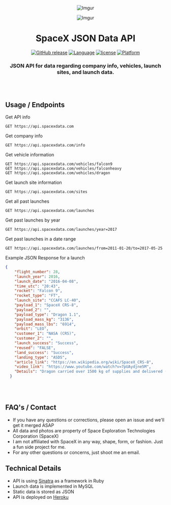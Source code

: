 <div align="center">

![Imgur](http://i.imgur.com/eL73Iit.png)

![Imgur](http://i.imgur.com/EdfIdgC.jpg)

# SpaceX JSON Data API

[![GitHub release](https://img.shields.io/github/release/jakewmeyer/SpaceX-API.svg)]()
[![Language](https://img.shields.io/badge/language-Ruby-red.svg)]()
[![license](https://img.shields.io/github/license/mashape/apistatus.svg)]()
[![Platform](https://img.shields.io/badge/platform-REST--API-brightgreen.svg)]()

### JSON API for data regarding company info, vehicles, launch sites, and launch data.
<br></br>
</div>

## Usage / Endpoints
Get API info
```http
GET https://api.spacexdata.com
```

Get company info
```http
GET https://api.spacexdata.com/info
```

Get vehicle information
```http
GET https://api.spacexdata.com/vehicles/falcon9
GET https://api.spacexdata.com/vehicles/falconheavy
GET https://api.spacexdata.com/vehicles/dragon
```
Get launch site information
```http
GET https://api.spacexdata.com/sites
```
Get all past launches
```http
GET https://api.spacexdata.com/launches
```
Get past launches by year
```http
GET https://api.spacexdata.com/launches/year=2017
```

Get past launches in a date range
```http
GET https://api.spacexdata.com/launches/from=2011-01-20/to=2017-05-25
```

Example JSON Response for a launch
```json
{
    "flight_number": 28,
    "launch_year": 2016,
    "launch_date": "2016-04-08",
    "time_utc": "20:43",
    "rocket": "Falcon 9",
    "rocket_type": "FT",
    "launch_site": "CCAFS LC-40",
    "payload_1": "SpaceX CRS-8",
    "payload_2": "",
    "payload_type": "Dragon 1.1",
    "payload_mass_kg": "3136",
    "payload_mass_lbs": "6914",
    "orbit": "LEO",
    "customer_1": "NASA (CRS)",
    "customer_2": "",
    "launch_success": "Success",
    "reused": "FALSE",
    "land_success": "Success",
    "landing_type": "ASDS",
    "article_link": "https://en.wikipedia.org/wiki/SpaceX_CRS-8",
    "video_link": "https://www.youtube.com/watch?v=7pUAydjne5M",
    "Details": "Dragon carried over 1500 kg of supplies and delivered (stowed in its trunk) the inflatable Bigelow Expandable Activity Module (BEAM) to the ISS for two years of in-orbit tests. The rocket's first stage landed smoothly on SpaceX's autonomous spaceport drone ship 9 minutes after liftoff, making this the first ever successful landing of a rocket booster on a ship at sea as part of an orbital launch. The first stage B1021 was later also the first orbital booster to be used again, when launching SES-10 on March 30, 2017."
  }
```  
<br></br>


## FAQ's / Contact
* If you have any questions or corrections, please open an issue and we'll get it merged ASAP
* All data and photos are property of Space Exploration Technologies Corporation (SpaceX)
* I am not affiliated with SpaceX in any way, shape, form, or fashion. Just a fun side project for me.
* For any other questions or concerns, just shoot me an email.

## Technical Details
* API is using [Sinatra](http://www.sinatrarb.com/) as a framework in Ruby
* Launch data is implemented in MySQL
* Static data is stored as JSON
* API is deployed on [Heroku](https://www.heroku.com/)
